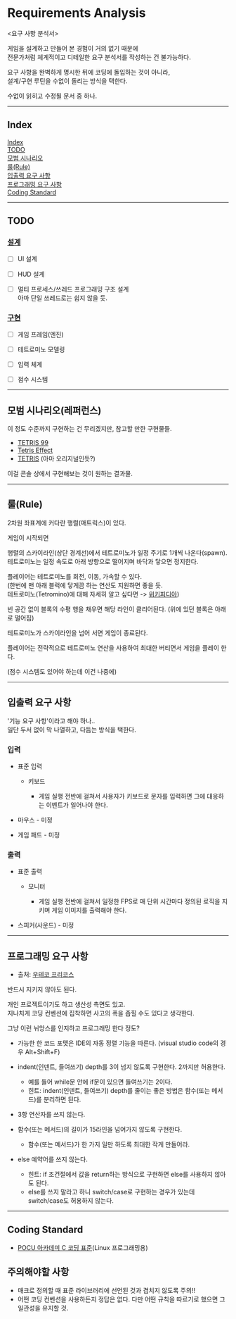 # Requirements Analysis

<요구 사항 분석서>

게임을 설계하고 만들어 본 경험이 거의 없기 때문에  
전문가처럼 체계적이고 디테일한 요구 분석서를 작성하는 건 불가능하다.

요구 사항을 완벽하게 명시한 뒤에 코딩에 돌입하는 것이 아니라,  
설계/구현 루틴을 수없이 돌리는 방식을 택한다.

수없이 읽히고 수정될 문서 중 하나.  

---

## Index

[Index](#index)  
[TODO](#todo)  
[모범 시나리오](#모범-시나리오)  
[룰(Rule)](#룰rule)  
[입출력 요구 사항](#입출력-요구-사항)  
[프로그래밍 요구 사항](#프로그래밍-요구-사항)  
[Coding Standard](#coding-standard)



---

## TODO

### [설계](./solution.md#설계)

- [ ] UI 설계
- [ ] HUD 설계

- [ ] 멀티 프로세스/쓰레드 프로그래밍 구조 설계  
    아마 단일 쓰레드로는 쉽지 않을 듯.


### [구현](./solution.md#구현)

- [ ] 게임 프레임(엔진)

- [ ] 테트로미노 모델링

- [ ] 입력 체계

- [ ] 점수 시스템


---

## 모범 시나리오(레퍼런스)

이 정도 수준까지 구현하는 건 무리겠지만,
참고할 만한 구현물들.

- [TETRIS 99](https://namu.wiki/w/TETRIS%2099)
- [Tetris Effect](https://namu.wiki/w/Tetris%20Effect)
- [TETRIS](https://tetris.com/play-tetris) (아마 오리지널인듯?)

이걸 콘솔 상에서 구현해보는 것이 원하는 결과물.

---

## 룰(Rule)

2차원 좌표계에 커다란 행렬(매트릭스)이 있다.  

게임이 시작되면

행렬의 스카이라인(상단 경계선)에서 테트로미노가 일정 주기로 1개씩 나온다(spawn).  
테트로미노는 일정 속도로 아래 방향으로 떨어지며 바닥과 닿으면 정지한다.

플레이어는 테트로미노를 회전, 이동, 가속할 수 있다.  
(한번에 맨 아래 블럭에 닿게끔 하는 연산도 지원하면 좋을 듯.  
테트로미노(Tetromino)에 대해 자세히 알고 싶다면 -> [위키피디아](https://en.wikipedia.org/wiki/Tetromino))

빈 공간 없이 블록의 수평 행을 채우면 해당 라인이 클리어된다. (위에 있던 블록은 아래로 떨어짐)

테트로미노가 스카이라인을 넘어 서면 게임이 종료된다.

플레이어는 전략적으로 테트로미노 연산을 사용하여 최대한 버티면서 게임을 플레이 한다.



(점수 시스템도 있어야 하는데 이건 나중에)

---


## 입출력 요구 사항

'기능 요구 사항'이라고 해야 하나..  
일단 두서 없이 막 나열하고, 다듬는 방식을 택한다.

### 입력

- 표준 입력

    - 키보드
        
        - 게임 실행 전반에 걸쳐서 사용자가 키보드로 문자를 입력하면 그에 대응하는 이벤트가 일어나야 한다.

- 마우스 - 미정

- 게임 패드 - 미정

### 출력

- 표준 출력

    - 모니터

        - 게임 실행 전반에 걸쳐서 일정한 FPS로 매 단위 시간마다 정의된 로직을 지키며 게임 이미지를 출력해야 한다.

- 스피커(사운드) - 미정




---


## 프로그래밍 요구 사항

- 출처: [우테코 프리코스](https://github.com/woowacourse-precourse/java-lotto#-%ED%94%84%EB%A1%9C%EA%B7%B8%EB%9E%98%EB%B0%8D-%EC%9A%94%EA%B5%AC-%EC%82%AC%ED%95%AD)


반드시 지키지 않아도 된다.

개인 프로젝트이기도 하고 생산성 측면도 있고.  
지나치게 코딩 컨벤션에 집착하면 사고의 폭을 좁힐 수도 있다고 생각한다.

그냥 이런 뉘앙스를 인지하고 프로그래밍 한다 정도?


- 가능한 한 코드 포맷은 IDE의 자동 정렬 기능을 따른다. (visual studio code의 경우 Alt+Shift+F)

- indent(인덴트, 들여쓰기) depth를 3이 넘지 않도록 구현한다. 2까지만 허용한다.
  - 예를 들어 while문 안에 if문이 있으면 들여쓰기는 2이다.
  - 힌트: indent(인덴트, 들여쓰기) depth를 줄이는 좋은 방법은 함수(또는 메서드)를 분리하면 된다.

- 3항 연산자를 쓰지 않는다.

- 함수(또는 메서드)의 길이가 15라인을 넘어가지 않도록 구현한다.
  - 함수(또는 메서드)가 한 가지 일만 하도록 최대한 작게 만들어라.

- else 예약어를 쓰지 않는다.
  - 힌트: if 조건절에서 값을 return하는 방식으로 구현하면 else를 사용하지 않아도 된다.
  - else를 쓰지 말라고 하니 switch/case로 구현하는 경우가 있는데 switch/case도 허용하지 않는다.

---

## Coding Standard

* [POCU 아카데미 C 코딩 표준](https://docs.popekim.com/ko/coding-standards/pocu-c)(Linux 프로그래밍용)

## 주의해야할 사항

* 매크로 정의할 때 표준 라이브러리에 선언된 것과 겹치지 않도록 주의!!
* 어떤 코딩 컨벤션을 사용하든지 정답은 없다. 다만 어떤 규칙을 따르기로 했으면 그 일관성을 유지할 것.